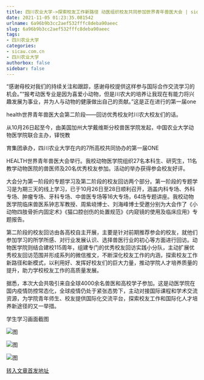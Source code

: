 ```yaml
---
title: 四川农业大学->探索校友工作新路径 动医组织校友共同参加世界青年兽医大会 | sicau.com.cn
date: 2021-11-05 01:23:35.081542
urlname: 6a96b9b3cc2aef532fffc8deba90aeec
slug: 6a96b9b3cc2aef532fffc8deba90aeec
tags: 
- 四川农业大学
categories:
- sicau.com.cn
- 四川农业大学
authorbox: false
sidebar: false
---
```

“感谢母校对我们的持续关注和跟踪，感谢母校提供这样参与国际合作交流学习的机会。”“报考动医专业是因为喜爱小动物，但是川农大的培养让我现在有能力将兴趣发展为事业，并为人与动物的健康做出自己的贡献。”这是正在进行的第一届one

health世界青年兽医大会第二阶段——回访优秀校友时川农大校友们的话。

从10月26日起至今，由美国加州大学戴维斯分校兽医学院发起，中国农业大学动物医学院联合主办，铎悦教
<!--more-->
育集团承办，四川农业大学在内的7所高校共同协办的第一届ONE

HEALTH世界青年兽医大会举行。我校动物医学院组织27名本科生、研究生，11名教学动物医院的兽医师及20名优秀校友参加。活动的举办获得参会校友好评。

大会分为第一阶段的专题学习及第二阶段的校友回访两个部分。第一阶段的专题学习是为期三天的线上学习，已于10月26日至28日顺利召开，涵盖内科专场、外科专场、肿瘤专场、牙科专场、中兽医专场等16大专场，64场专题讲座。我校动物医学院临床兽医系钟志军教授、周紫峣博士、刘海峰博士受邀分别为大会作了《小动物四肢骨折内固定术》《猫口腔创伤的处置规范》《内窥镜的使用及临床应用》专题报告。

第二阶段的校友回访由各高校自主开展，主要是针对前期推荐参会的校友，就他们参加学习的所学所感、对行业发展认识、选择兽医行业的初心等方面进行回访。动物医学院则结合建校115周年，组建专门的优秀校友回访实践小分队，主动扩展优秀校友回访范围并形成系列的微信推文，不断深化校友工作的内涵，探索校友工作新路径和新模式，以利用好、发挥好校友们的巨大力量，推动学院人才培养质量的提升，助力学校校友工作的高质量发展。

据悉，本次大会共吸引来自全球4000余名兽医和高校学子参加。这是动医学院在国内疫情防控常态化，全球疫情仍处于紧张态势下，主动对接国际课程和学术交流资源，为学院青年师生、校友提供国际化交流平台，探索校友工作和国际化人才培养新途径的又一举措。

学生学习画面截图  

![图](https://news.sicau.edu.cn/__local/8/64/FE/F4F1DC2B0062878ED93BBE870E4_28E75280_12B2B.png)

![图](https://news.sicau.edu.cn/__local/3/D1/AA/CB6E36D037273F0148B244FD354_C20114B0_489D1.png)

![图](https://news.sicau.edu.cn/__local/5/D5/37/BEBD9146E7C91057D1CAB413769_381D5A01_24F03.png)

[转入文章首发地址](https://news.sicau.edu.cn/info/1078/65276.htm)